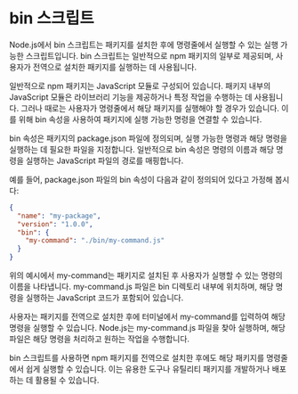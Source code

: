 # bin 스크립트 

Node.js에서 bin 스크립트는 패키지를 설치한 후에 명령줄에서 실행할 수 있는 실행 가능한 스크립트입니다. bin 스크립트는 일반적으로 npm 패키지의 일부로 제공되며, 사용자가 전역으로 설치한 패키지를 실행하는 데 사용됩니다.

일반적으로 npm 패키지는 JavaScript 모듈로 구성되어 있습니다. 패키지 내부의 JavaScript 모듈은 라이브러리 기능을 제공하거나 특정 작업을 수행하는 데 사용됩니다. 그러나 때로는 사용자가 명령줄에서 해당 패키지를 실행해야 할 경우가 있습니다. 이를 위해 bin 속성을 사용하여 패키지에 실행 가능한 명령을 연결할 수 있습니다.

bin 속성은 패키지의 package.json 파일에 정의되며, 실행 가능한 명령과 해당 명령을 실행하는 데 필요한 파일을 지정합니다. 일반적으로 bin 속성은 명령의 이름과 해당 명령을 실행하는 JavaScript 파일의 경로를 매핑합니다.


예를 들어, package.json 파일의 bin 속성이 다음과 같이 정의되어 있다고 가정해 봅시다:

```json
{
  "name": "my-package",
  "version": "1.0.0",
  "bin": {
    "my-command": "./bin/my-command.js"
  }
}

```

위의 예시에서 my-command는 패키지로 설치된 후 사용자가 실행할 수 있는 명령의 이름을 나타냅니다. my-command.js 파일은 bin 디렉토리 내부에 위치하며, 해당 명령을 실행하는 JavaScript 코드가 포함되어 있습니다.

사용자는 패키지를 전역으로 설치한 후에 터미널에서 my-command를 입력하여 해당 명령을 실행할 수 있습니다. Node.js는 my-command.js 파일을 찾아 실행하며, 해당 파일은 해당 명령을 처리하고 원하는 작업을 수행합니다.

bin 스크립트를 사용하면 npm 패키지를 전역으로 설치한 후에도 해당 패키지를 명령줄에서 쉽게 실행할 수 있습니다. 이는 유용한 도구나 유틸리티 패키지를 개발하거나 배포하는 데 활용될 수 있습니다.